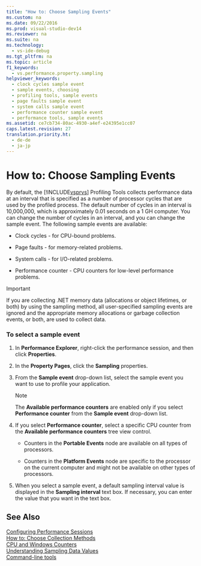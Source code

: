 ```yaml
---
title: "How to: Choose Sampling Events"
ms.custom: na
ms.date: 09/22/2016
ms.prod: visual-studio-dev14
ms.reviewer: na
ms.suite: na
ms.technology: 
  - vs-ide-debug
ms.tgt_pltfrm: na
ms.topic: article
f1_keywords: 
  - vs.performance.property.sampling
helpviewer_keywords: 
  - clock cycles sample event
  - sample events, choosing
  - profiling tools, sample events
  - page faults sample event
  - system calls sample event
  - performance counter sample event
  - performance tools, sample events
ms.assetid: ce7cb734-80ac-4930-a4ef-e24395e1cc07
caps.latest.revision: 27
translation.priority.ht: 
  - de-de
  - ja-jp
---
```

# How to: Choose Sampling Events
By default, the [!INCLUDE[vsprvs](../vs140/includes/vsprvs_md.md)] Profiling Tools collects performance data at an interval that is specified as a number of processor cycles that are used by the profiled process. The default number of cycles in an interval is 10,000,000, which is approximately 0.01 seconds on a 1 GH computer. You can change the number of cycles in an interval, and you can change the sample event. The following sample events are available:  
  
-   Clock cycles - for CPU-bound problems.  
  
-   Page faults - for memory-related problems.  
  
-   System calls - for I/O-related problems.  
  
-   Performance counter - CPU counters for low-level performance problems.  
  
> [!IMPORTANT]
>  If you are collecting .NET memory data (allocations or object lifetimes, or both) by using the sampling method, all user-specified sampling events are ignored and the appropriate memory allocations or garbage collection events, or both, are used to collect data.  
  
### To select a sample event  
  
1.  In **Performance Explorer**, right-click the performance session, and then click **Properties**.  
  
2.  In the **Property Pages**, click the **Sampling** properties.  
  
3.  From the **Sample event** drop-down list, select the sample event you want to use to profile your application.  
  
    > [!NOTE]
    >  The **Available performance counters** are enabled only if you select **Performance counter** from the **Sample event** drop-down list.  
  
4.  If you select **Performance counter**, select a specific CPU counter from the **Available performance counters** tree view control.  
  
    -   Counters in the **Portable Events** node are available on all types of processors.  
  
    -   Counters in the **Platform Events** node are specific to the processor on the current computer and might not be available on other types of processors.  
  
5.  When you select a sample event, a default sampling interval value is displayed in the **Sampling interval** text box. If necessary, you can enter the value that you want in the text box.  
  
## See Also  
 [Configuring Performance Sessions](../vs140/configuring-performance-sessions.md)   
 [How to: Choose Collection Methods](../vs140/how-to--choose-collection-methods.md)   
 [CPU and Windows Counters](../vs140/cpu-and-windows-counters.md)   
 [Understanding Sampling Data Values](../vs140/understanding-sampling-data-values.md)   
 [Command-line tools](../vs140/using-the-profiling-tools-from-the-command-line.md)